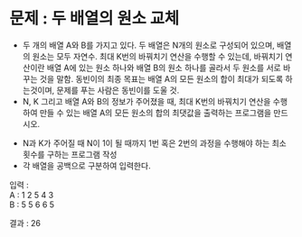 <h1>문제 : 두 배열의 원소 교체</h1>

* 두 개의 배열 A와 B를 가지고 있다. 두 배열은 N개의 원소로 구성되어 있으며, 배열의 원소는 모두 자연수. 최대 K번의 바꿔치기 연산을 수행할 수 있는데, 바꿔치기 연산이란 배열 A에 있는 원소 하나와 배열 B의 원소 하나를 골라서 두 원소를 서로 바꾸는 것을 말함. 동빈이의 최종 목표는 배열 A의 모든 원소의 합이 최대가 되도록 하는것이며, 문제를 푸는 사람은 동빈이를 도울 것. 
* N, K 그리고 배열 A와 B의 정보가 주어졌을 때, 최대 K번의 바꿔치기 연산을 수행하여 만들 수 있는 배열 A의 모든 원소의 합의 최댓값을 출력하는 프로그램을 만드시오.

- N과 K가 주어질 때 N이 1이 될 때까지 1번 혹은 2번의 과정을 수행해야 하는 최소 횟수를 구하는 프로그램 작성
- 각 배열을 공백으로 구분하여 입력한다.

입력 : <BR>
A : 1 2 5 4 3 <BR>
B : 5 5 6 6 5

결과 : 26
